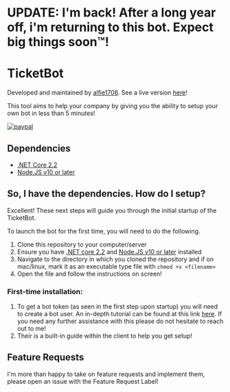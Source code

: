 # UPDATE: I'm back! After a long year off, i'm returning to this bot. Expect big things soon:tm:!

# TicketBot
Developed and maintained by [alfie1706](https://github.com/alfie1706). See a live version [here](https://discordapp.com/oauth2/authorize?client_id=549348671989350427&scope=bot&permissions=8)!

This tool aims to help your company by giving you the ability to setup your own bot in less than 5 minutes!

[![paypal](https://www.paypalobjects.com/en_US/i/btn/btn_donateCC_LG.gif)](https://paypal.me/alfieturner1706)

## Dependencies
* [.NET Core 2.2](https://dotnet.microsoft.com/)
* [Node.JS v10 or later](https://nodejs.org/)

## So, I have the dependencies. How do I setup?
Excellent! These next steps will guide you through the initial startup of the TicketBot.

To launch the bot for the first time, you will need to do the following.

 1. Clone this repository to your computer/server
 2. Ensure you have [.NET core 2.2](https://dotnet.microsoft.com/) and [Node.JS v10 or later](https://nodejs.org/) installed
 3. Navigate to the directory in which you cloned the repository and if on mac/linux, mark it as an executable type file with ``chmod +x <filename>``
 4. Open the file and follow the instructions on screen!

### First-time installation:
 1. To get a bot token (as seen in the first step upon startup) you will need to create a bot user. An in-depth tutorial can be found at this link [here](https://discordpy.readthedocs.io/en/rewrite/discord.html). If you need any further assistance with this please do not hesitate to reach out to me!
 2. Their is a built-in guide within the client to help you get setup!


## Feature Requests
I'm more than happy to take on feature requests and implement them, please open an issue with the Feature Request Label!
